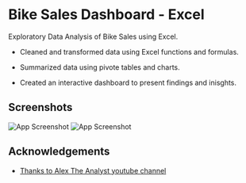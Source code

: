 
# Bike Sales Dashboard - Excel

Exploratory Data Analysis of Bike Sales using Excel. 

- Cleaned and transformed data using Excel functions and formulas.

- Summarized data using pivote tables and charts.

- Created an interactive dashboard to present findings and inisghts.


## Screenshots

![App Screenshot](https://via.placeholder.com/468x300?text=App+Screenshot+Here)
![App Screenshot](https://via.placeholder.com/468x300?text=App+Screenshot+Here)


## Acknowledgements

 - [Thanks to Alex The Analyst youtube channel](https://www.youtube.com/@AlexTheAnalyst)
